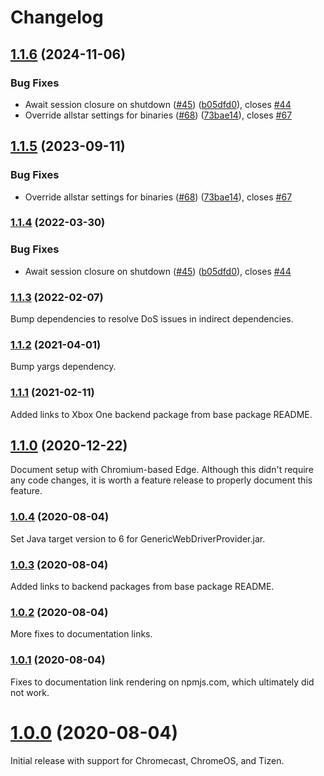 # Changelog

## [1.1.6](https://github.com/joeyparrish/generic-webdriver-server/compare/generic-webdriver-server-v1.1.5...generic-webdriver-server-v1.1.6) (2024-11-06)


### Bug Fixes

* Await session closure on shutdown ([#45](https://github.com/joeyparrish/generic-webdriver-server/issues/45)) ([b05dfd0](https://github.com/joeyparrish/generic-webdriver-server/commit/b05dfd023960fe5a8f0bfbe38dfe714f3893ac76)), closes [#44](https://github.com/joeyparrish/generic-webdriver-server/issues/44)
* Override allstar settings for binaries ([#68](https://github.com/joeyparrish/generic-webdriver-server/issues/68)) ([73bae14](https://github.com/joeyparrish/generic-webdriver-server/commit/73bae14ae4cc51984533e6c0e04ec060089bdb81)), closes [#67](https://github.com/joeyparrish/generic-webdriver-server/issues/67)

## [1.1.5](https://github.com/shaka-project/generic-webdriver-server/compare/generic-webdriver-server-v1.1.4...generic-webdriver-server-v1.1.5) (2023-09-11)


### Bug Fixes

* Override allstar settings for binaries ([#68](https://github.com/shaka-project/generic-webdriver-server/issues/68)) ([73bae14](https://github.com/shaka-project/generic-webdriver-server/commit/73bae14ae4cc51984533e6c0e04ec060089bdb81)), closes [#67](https://github.com/shaka-project/generic-webdriver-server/issues/67)

### [1.1.4](https://github.com/shaka-project/generic-webdriver-server/compare/generic-webdriver-server-v1.1.3...generic-webdriver-server-v1.1.4) (2022-03-30)


### Bug Fixes

* Await session closure on shutdown ([#45](https://github.com/shaka-project/generic-webdriver-server/issues/45)) ([b05dfd0](https://github.com/shaka-project/generic-webdriver-server/commit/b05dfd023960fe5a8f0bfbe38dfe714f3893ac76)), closes [#44](https://github.com/shaka-project/generic-webdriver-server/issues/44)

### [1.1.3](https://github.com/shaka-project/generic-webdriver-server/compare/generic-webdriver-server-v1.1.2...generic-webdriver-server-v1.1.3) (2022-02-07)

Bump dependencies to resolve DoS issues in indirect dependencies.

### [1.1.2](https://github.com/shaka-project/generic-webdriver-server/compare/generic-webdriver-server-v1.1.1...generic-webdriver-server-v1.1.2) (2021-04-01)

Bump yargs dependency.

### [1.1.1](https://github.com/shaka-project/generic-webdriver-server/compare/generic-webdriver-server-v1.1.0...generic-webdriver-server-v1.1.1) (2021-02-11)

Added links to Xbox One backend package from base package README.

## [1.1.0](https://github.com/shaka-project/generic-webdriver-server/compare/generic-webdriver-server-v1.0.4...generic-webdriver-server-v1.1.0) (2020-12-22)

Document setup with Chromium-based Edge.  Although this didn't require any code
changes, it is worth a feature release to properly document this feature.

### [1.0.4](https://github.com/shaka-project/generic-webdriver-server/compare/generic-webdriver-server-v1.0.3...generic-webdriver-server-v1.0.4) (2020-08-04)

Set Java target version to 6 for GenericWebDriverProvider.jar.

### [1.0.3](https://github.com/shaka-project/generic-webdriver-server/compare/generic-webdriver-server-v1.0.2...generic-webdriver-server-v1.0.3) (2020-08-04)

Added links to backend packages from base package README.

### [1.0.2](https://github.com/shaka-project/generic-webdriver-server/compare/generic-webdriver-server-v1.0.1...generic-webdriver-server-v1.0.2) (2020-08-04)

More fixes to documentation links.

### [1.0.1](https://github.com/shaka-project/generic-webdriver-server/compare/generic-webdriver-server-v1.0.0...generic-webdriver-server-v1.0.1) (2020-08-04)

Fixes to documentation link rendering on npmjs.com, which ultimately did not
work.

# [1.0.0](https://github.com/shaka-project/generic-webdriver-server/commit/72100d7dffb4997d47360d5f0d81ae1409d6200b) (2020-08-04)

Initial release with support for Chromecast, ChromeOS, and Tizen.
